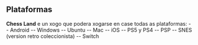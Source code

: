 ## Plataformas

**Chess Land** e un xogo que podera xogarse en case todas as plataformas:
-- Android
-- Windows
-- Ubuntu
-- Mac
-- iOS
-- PS5 y PS4
-- PSP
-- SNES (version retro coleccionista)
-- Switch